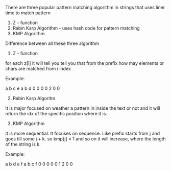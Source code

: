 There are three popular pattern matching algorithm in strings that uses liner time to match pattern 

1. Z - function 
2. Rabin Karp Algorithm - uses hash code for pattern matching 
3. KMP Algorithm 


Difference between all these three algorithm 

1. Z - function 

for each z[i] it will tell you tell you that from the prefix how may elements or chars are matched from i index

Example: 

a b c e a b d 
0 0 0 0 2 0 0 

2. Rabin Karp Algoritm 

It is major focused on weather a pattern in inside the text or not and it will return the idx of the specific position where it is.

3. KMP Algorithm 

It is more sequential. It focuses on sequence. Like prefix starts from j and goes till some j + k. so kmp[j] = 1 and so on it will increase, where the length of the string is k. 

Example: 

a b d e f a b c f 
0 0 0 0 0 1 2 0 0 